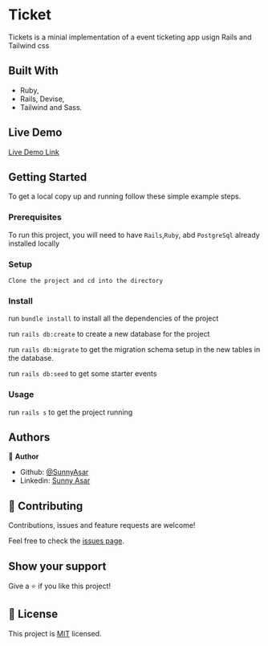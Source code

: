 # Ticket




Tickets is a minial implementation of a event ticketing app usign Rails and Tailwind css
## Built With

- Ruby,
- Rails, Devise,
- Tailwind and Sass.



## Live Demo

[Live Demo Link](https://tickets-app.herokuapp.com/)


## Getting Started


To get a local copy up and running follow these simple example steps.

### Prerequisites

To run this project, you will need to have `Rails`,`Ruby`, abd `PostgreSql` already installed locally

### Setup
`Clone the project and cd into the directory`

### Install
run `bundle install` to install all the dependencies of the project

run  `rails db:create` to create a new database for the project

run `rails db:migrate` to get the migration schema setup in the new tables in the database. 

run `rails db:seed` to get some starter events

### Usage
run `rails s` to get the project running


## Authors

👤 **Author**

- Github: [@SunnyAsar](https://github.com/SunnyAsar)
- Linkedin: [Sunny Asar](https://www.linkedin.com/in/sunnyasar)

## 🤝 Contributing

Contributions, issues and feature requests are welcome!

Feel free to check the [issues page](https://github.com/SunnyAsar/Accountable/issues).

## Show your support

Give a ⭐️ if you like this project!

## 📝 License

This project is [MIT](lic.url) licensed.
